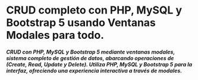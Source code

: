 # CRUD completo con PHP, MySQL y Bootstrap 5 usando Ventanas Modales para todo.

##### CRUD con PHP, MySQL y Bootstrap 5 mediante ventanas modales, sistema completo de gestión de datos, abarcando operaciones de (Create, Read, Update y Delete). Utiliza PHP, MySQL y Bootstrap 5 para la interfaz, ofreciendo una experiencia interactiva a través de modales.




